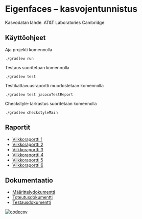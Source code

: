 # Eigenfaces – kasvojentunnistus

Kasvodatan lähde: AT&T Laboratories Cambridge

## Käyttöohjeet

Aja projekti komennolla
```
./gradlew run
```
Testaus suoritetaan komennolla
```
./gradlew test
```
Testikattavuusraportti muodostetaan komennolla
```
./gradlew test jacocoTestReport
```
Checkstyle-tarkastus suoritetaan komennolla
```
./gradlew checkstyleMain
```

## Raportit

- [Viikkoraportti 1](https://github.com/sannahan/eigenfaces/blob/master/docs/Viikkoraportti_1.md)
- [Viikkoraportti 2](https://github.com/sannahan/eigenfaces/blob/master/docs/Viikkoraportti_2.md)
- [Viikkoraportti 3](https://github.com/sannahan/eigenfaces/blob/master/docs/Viikkoraportti_3.md)
- [Viikkoraportti 4](https://github.com/sannahan/eigenfaces/blob/master/docs/Viikkoraportti_4.md)
- [Viikkoraportti 5](https://github.com/sannahan/eigenfaces/blob/master/docs/Viikkoraportti_5.md)
- [Viikkoraportti 6](https://github.com/sannahan/eigenfaces/blob/master/docs/Viikkoraportti_6.md)

## Dokumentaatio

- [Määrittelydokumentti](https://github.com/sannahan/eigenfaces/blob/master/docs/maarittelydokumentti.md)
- [Toteutusdokumentti](https://github.com/sannahan/eigenfaces/blob/master/docs/toteutusdokumentti.md)
- [Testausdokumentti](https://github.com/sannahan/eigenfaces/blob/master/docs/testausdokumentti.md)

[![codecov](https://codecov.io/gh/sannahan/eigenfaces/branch/master/graph/badge.svg?token=43PR0GWMAF)](https://codecov.io/gh/sannahan/eigenfaces)
